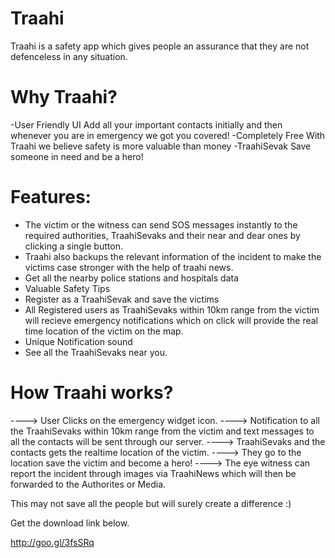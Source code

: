# Traahi
Traahi is a safety app which gives people an assurance that they are not defenceless in any situation. 

# Why Traahi?
-User Friendly UI
Add all your important contacts initially and then whenever you are in emergency we got you covered!
-Completely Free
With Traahi we believe safety is more valuable than money
-TraahiSevak
Save someone in need and be a hero!

# Features:
- The victim or the witness can send SOS messages instantly to the required authorities, TraahiSevaks and their near and dear ones by clicking a single button.
- Traahi also backups the relevant information of the incident to make the victims case stronger with the help of traahi news.
- Get all the nearby police stations and hospitals data
- Valuable Safety Tips
- Register as a TraahiSevak and save the victims
- All Registered users as TraahiSevaks within 10km range from the victim will recieve emergency notifications which on click will provide the real time location of the victim on the map. 
- Unique Notification sound
- See all the TraahiSevaks near you.

# How Traahi works?
----> User Clicks on the emergency widget icon.
----> Notification to all the TraahiSevaks within 10km range from the victim and text messages to all the contacts will be sent through our server.
----> TraahiSevaks and the contacts gets the realtime location of the victim.
----> They go to the location save the victim and become a hero!
----> The eye witness can report the incident through images via TraahiNews which will then be forwarded to the Authorites or Media.

This may not save all the people but will surely create a difference :)

Get the download link below.

http://goo.gl/3fsSRq 
